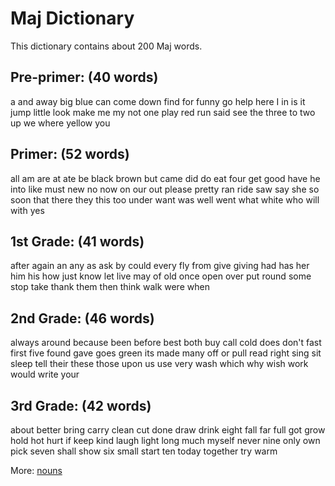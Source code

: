 # Maj Dictionary

This dictionary contains about 200 Maj words. 


## Pre-primer: (40 words) 
aandawaybigbluecancomedownfindforfunnygohelphereIinisitjumplittlelookmakememynotoneplayredrunsaidseethethreetotwoupwewhereyellowyou

## Primer: (52 words) 
allamareatatebeblackbrownbutcamediddoeatfourgetgoodhaveheintolikemustnewnonowonouroutpleaseprettyranridesawsayshesosoonthattheretheythistoounderwantwaswellwentwhatwhitewhowillwithyes

## 1st Grade: (41 words) 
afteragainananyasaskbycouldeveryflyfromgivegivinghadhasherhimhishowjustknowletlivemayofoldonceopenoverputroundsomestoptakethankthemthenthinkwalkwerewhen

## 2nd Grade: (46 words) 
alwaysaroundbecausebeenbeforebestbothbuycallcolddoesdon'tfastfirstfivefoundgavegoesgreenitsmademanyofforpullreadrightsingsitsleeptelltheirthesethoseuponususeverywashwhichwhywishworkwouldwriteyour

## 3rd Grade: (42 words) 
aboutbetterbringcarrycleancutdonedrawdrinkeightfallfarfullgotgrowholdhothurtifkeepkindlaughlightlongmuchmyselfnevernineonlyownpicksevenshallshowsixsmallstarttentodaytogethertrywarm


More: [nouns](nouns.md)